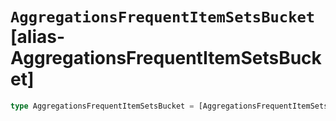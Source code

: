 # `AggregationsFrequentItemSetsBucket` [alias-AggregationsFrequentItemSetsBucket]
```typescript
type AggregationsFrequentItemSetsBucket = [AggregationsFrequentItemSetsBucketKeys](./AggregationsFrequentItemSetsBucketKeys.md) & { [property: string]: [AggregationsAggregate](./AggregationsAggregate.md) | Record<[Field](./Field.md), string[]> | [double](./double.md) | [long](./long.md);};
```
